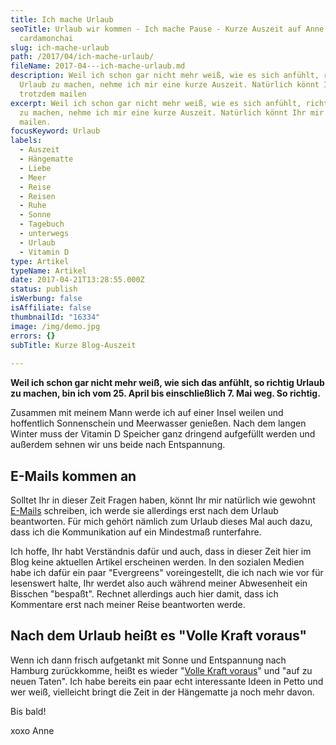 ```yaml
---
title: Ich mache Urlaub
seoTitle: Urlaub wir kommen - Ich mache Pause - Kurze Auszeit auf Anne bloggt
  cardamonchai
slug: ich-mache-urlaub
path: /2017/04/ich-mache-urlaub/
fileName: 2017-04---ich-mache-urlaub.md
description: Weil ich schon gar nicht mehr weiß, wie es sich anfühlt, richtig
  Urlaub zu machen, nehme ich mir eine kurze Auszeit. Natürlich könnt Ihr mir
  trotzdem mailen
excerpt: Weil ich schon gar nicht mehr weiß, wie es sich anfühlt, richtig Urlaub
  zu machen, nehme ich mir eine kurze Auszeit. Natürlich könnt Ihr mir trotzdem
  mailen.
focusKeyword: Urlaub
labels:
  - Auszeit
  - Hängematte
  - Liebe
  - Meer
  - Reise
  - Reisen
  - Ruhe
  - Sonne
  - Tagebuch
  - unterwegs
  - Urlaub
  - Vitamin D
type: Artikel
typeName: Artikel
date: 2017-04-21T13:28:55.000Z
status: publish
isWerbung: false
isAffiliate: false
thumbnailId: "16334"
image: /img/demo.jpg
errors: {}
subTitle: Kurze Blog-Auszeit
  
---
```


**Weil ich schon gar nicht mehr weiß, wie sich das anfühlt, so richtig Urlaub zu
machen, bin ich vom 25. April bis einschließlich 7. Mai weg. So richtig.**

Zusammen mit meinem Mann werde ich auf einer Insel weilen und hoffentlich
Sonnenschein und Meerwasser genießen. Nach dem langen Winter muss der Vitamin D
Speicher ganz dringend aufgefüllt werden und außerdem sehnen wir uns beide nach
Entspannung.

## E-Mails kommen an

Solltet Ihr in dieser Zeit Fragen haben, könnt Ihr mir natürlich wie gewohnt 
[E-Mails](mailto:info@cardamonchai.com) schreiben, ich werde sie allerdings erst
nach dem Urlaub beantworten. Für mich gehört nämlich zum Urlaub dieses Mal auch
dazu, dass ich die Kommunikation auf ein Mindestmaß runterfahre.

Ich hoffe, Ihr habt Verständnis dafür und auch, dass in dieser Zeit hier im Blog
keine aktuellen Artikel erscheinen werden. In den sozialen Medien habe ich dafür
ein paar "Evergreens" voreingestellt, die ich nach wie vor für lesenswert halte,
Ihr werdet also auch während meiner Abwesenheit ein Bisschen "bespaßt". Rechnet
allerdings auch hier damit, dass ich Kommentare erst nach meiner Reise
beantworten werde.

## Nach dem Urlaub heißt es "Volle Kraft voraus"

Wenn ich dann frisch aufgetankt mit Sonne und Entspannung nach Hamburg
zurückkomme, heißt es wieder
"[Volle Kraft voraus](/2016/07/sommer-auf-der-ostsee-travemuende-helsinki/)" und
"auf zu neuen Taten". Ich habe bereits ein paar echt interessante Ideen in Petto
und wer weiß, vielleicht bringt die Zeit in der Hängematte ja noch mehr davon.

Bis bald!

xoxo Anne

  